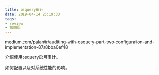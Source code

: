 ```yaml
---
title: osquery审计
date: 2019-04-14 23:19:33
tags:
- review
- 第四周
---
```


medium.com/palantir/auditing-with-osquery-part-two-configuration-and-implementation-87a8bba0ef48

介绍使用osquery启用审计。

如何配置以及对系统性能的影响。


